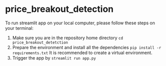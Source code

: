 # price_breakout_detection

To run streamlit app on your local computer, please follow these steps on your terminal:
1. Make sure you are in the repository home directory 
`cd price_breakout_detetction`
2. Prepare the environment and install all the dependencies `pip install -r requirements.txt` It is recommended to create a virtual environment. 
3. Trigger the app by `streamlit run app.py`
